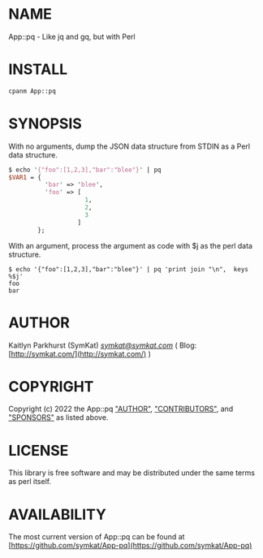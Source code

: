 # NAME

App::pq - Like jq and gq, but with Perl

# INSTALL

```bash
cpanm App::pq
```

# SYNOPSIS

With no arguments, dump the JSON data structure from STDIN as a Perl data structure.

```perl
$ echo '{"foo":[1,2,3],"bar":"blee"}' | pq
$VAR1 = {
          'bar' => 'blee',
          'foo' => [
                     1,
                     2,
                     3
                   ]
        };
```

With an argument, process the argument as code with $j as the perl data structure.

```
$ echo '{"foo":[1,2,3],"bar":"blee"}' | pq 'print join "\n",  keys %$j'
foo
bar
```

# AUTHOR

Kaitlyn Parkhurst (SymKat) _<symkat@symkat.com>_ ( Blog: [http://symkat.com/](http://symkat.com/) )

# COPYRIGHT

Copyright (c) 2022 the App::pq ["AUTHOR"](#author), ["CONTRIBUTORS"](#contributors), and ["SPONSORS"](#sponsors) as listed above.

# LICENSE

This library is free software and may be distributed under the same terms as perl itself.

# AVAILABILITY

The most current version of App::pq can be found at [https://github.com/symkat/App-pq](https://github.com/symkat/App-pq)
